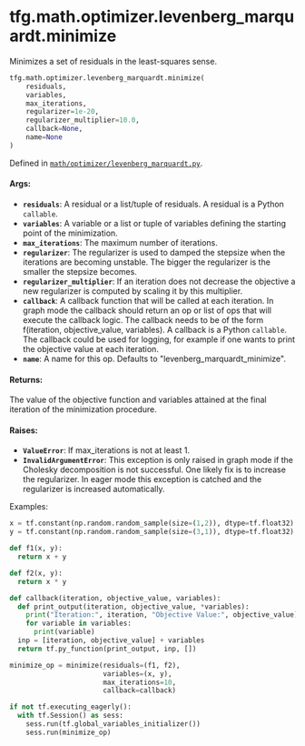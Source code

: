 <div itemscope itemtype="http://developers.google.com/ReferenceObject">
<meta itemprop="name" content="tfg.math.optimizer.levenberg_marquardt.minimize" />
<meta itemprop="path" content="Stable" />
</div>

# tfg.math.optimizer.levenberg_marquardt.minimize

Minimizes a set of residuals in the least-squares sense.

``` python
tfg.math.optimizer.levenberg_marquardt.minimize(
    residuals,
    variables,
    max_iterations,
    regularizer=1e-20,
    regularizer_multiplier=10.0,
    callback=None,
    name=None
)
```



Defined in [`math/optimizer/levenberg_marquardt.py`](https://github.com/tensorflow/graphics/blob/master/tensorflow_graphics/math/optimizer/levenberg_marquardt.py).

<!-- Placeholder for "Used in" -->

#### Args:

* <b>`residuals`</b>: A residual or a list/tuple of residuals. A residual is a Python
    `callable`.
* <b>`variables`</b>: A variable or a list or tuple of variables defining the starting
    point of the minimization.
* <b>`max_iterations`</b>: The maximum number of iterations.
* <b>`regularizer`</b>: The regularizer is used to damped the stepsize when the
    iterations are becoming unstable. The bigger the regularizer is the
    smaller the stepsize becomes.
* <b>`regularizer_multiplier`</b>: If an iteration does not decrease the objective a
    new regularizer is computed by scaling it by this multiplier.
* <b>`callback`</b>: A callback function that will be called at each iteration. In
    graph mode the callback should return an op or list of ops that will
    execute the callback logic. The callback needs to be of the form
    f(iteration, objective_value, variables). A callback is a Python
    `callable`. The callback could be used for logging, for example if one
    wants to print the objective value at each iteration.
* <b>`name`</b>: A name for this op. Defaults to "levenberg_marquardt_minimize".


#### Returns:

The value of the objective function and variables attained at the final
iteration of the minimization procedure.


#### Raises:

*   <b>`ValueError`</b>: If max_iterations is not at least 1.
*   <b>`InvalidArgumentError`</b>: This exception is only raised in graph mode
    if the Cholesky decomposition is not successful. One likely fix is to
    increase the regularizer. In eager mode this exception is catched and the
    regularizer is increased automatically.

Examples:

  ```python
  x = tf.constant(np.random.random_sample(size=(1,2)), dtype=tf.float32)
  y = tf.constant(np.random.random_sample(size=(3,1)), dtype=tf.float32)

  def f1(x, y):
    return x + y

  def f2(x, y):
    return x * y

  def callback(iteration, objective_value, variables):
    def print_output(iteration, objective_value, *variables):
      print("Iteration:", iteration, "Objective Value:", objective_value)
      for variable in variables:
        print(variable)
    inp = [iteration, objective_value] + variables
    return tf.py_function(print_output, inp, [])

  minimize_op = minimize(residuals=(f1, f2),
                         variables=(x, y),
                         max_iterations=10,
                         callback=callback)

  if not tf.executing_eagerly():
    with tf.Session() as sess:
      sess.run(tf.global_variables_initializer())
      sess.run(minimize_op)
  ```